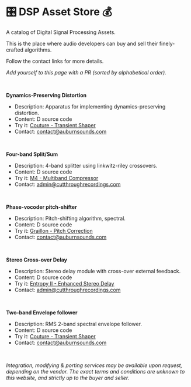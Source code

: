 # 🎛️ DSP Asset Store 💰

A catalog of Digital Signal Processing Assets.

This is the place where audio developers can buy and sell their finely-crafted algorithms.

Follow the contact links for more details.

_Add yourself to this page with a PR (sorted by alphabetical order)._

&nbsp;

**Dynamics-Preserving Distortion**
- Description: Apparatus for implementing dynamics-preserving distortion.
- Content: D source code
- Try it: [Couture - Transient Shaper](https://www.auburnsounds.com/products/Couture.html)
- Contact: contact@auburnsounds.com

&nbsp;


**Four-band Split/Sum**
- Description: 4-band splitter using linkwitz-riley crossovers. 
- Content: D source code
- Try it: [M4 - Multiband Compressor](https://www.cutthroughrecordings.com/#/product/M4%20Multiband%20Compressor)
- Contact: admin@cutthroughrecordings.com

&nbsp;

**Phase-vocoder pitch-shifter**
- Description: Pitch-shifting algorithm, spectral.
- Content: D source code
- Try it: [Graillon - Pitch Correction](https://www.auburnsounds.com/products/Graillon.html)
- Contact: contact@auburnsounds.com

&nbsp;

**Stereo Cross-over Delay**
- Description: Stereo delay module with cross-over external feedback.
- Content: D source code
- Try it: [Entropy II - Enhanced Stereo Delay](https://www.cutthroughrecordings.com/#/product/Entropy%20II%20-%20Enhanced%20Stereo%20Delay)
- Contact: admin@cutthroughrecordings.com

&nbsp;

**Two-band Envelope follower**
- Description: RMS 2-band spectral envelope follower.
- Content: D source code
- Try it: [Couture - Transient Shaper](https://www.auburnsounds.com/products/Couture.html)
- Contact: contact@auburnsounds.com

&nbsp;

_Integration, modifying & porting services may be available upon request, depending on the vendor._
_The exact terms and conditions are unknown to this website, and strictly up to the buyer and seller._

